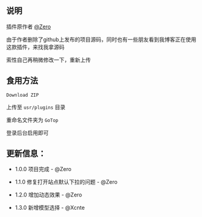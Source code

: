 ## 说明
插件原作者 [@Zero](https://github.com/MisakaTAT/GoTop)

由于作者删除了github上发布的项目源码，同时也有一些朋友看到我博客正在使用这款插件，来找我拿源码

索性自己再稍微修改一下，重新上传

## 食用方法
`Download ZIP`

上传至 `usr/plugins` 目录

重命名文件夹为 `GoTop`

登录后台启用即可

## 更新信息：

- 1.0.0 项目完成 - @Zero

- 1.1.0 修复打开站点默认下拉的问题 - @Zero

- 1.2.0 增加动态效果 - @Zero

- 1.3.0 新增模型选择 - @Xcnte
